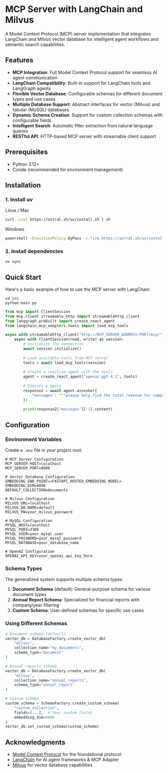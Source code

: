 # MCP Server with LangChain and Milvus

A Model Context Protocol (MCP) server implementation that integrates LangChain and Milvus vector database for intelligent agent workflows and semantic search capabilities.

## Features

- **MCP Integration**: Full Model Context Protocol support for seamless AI agent communication
- **LangChain Compatibility**: Built-in support for LangChain tools and LangGraph agents
- **Flexible Vector Database**: Configurable schemas for different document types and use cases
- **Multiple Database Support**: Abstract interfaces for vector (Milvus) and tabular (MySQL) databases
- **Dynamic Schema Creation**: Support for custom collection schemas with configurable fields
- **Intelligent Search**: Automatic filter extraction from natural language queries
- **RESTful API**: HTTP-based MCP server with streamable client support

## Prerequisites

- Python 3.12+
- Conda (recommended for environment management)

## Installation

### 1. Install uv
Linux / Mac
```bash
curl -LsSf https://astral.sh/uv/install.sh | sh
```
Windows
```bash
powershell -ExecutionPolicy ByPass -c "irm https://astral.sh/uv/install.ps1 | iex"
```

### 2. Install dependencies
```bash
uv sync
```

## Quick Start

Here's a basic example of how to use the MCP server with LangChain:

```
cd src
python main.py
```

```python
from mcp import ClientSession
from mcp.client.streamable_http import streamablehttp_client
from langgraph.prebuilt import create_react_agent
from langchain_mcp_adapters.tools import load_mcp_tools

async with streamablehttp_client("http://MCP_SERVER_ADDRESS:PORT/mcp/") as (read, write, _):
    async with ClientSession(read, write) as session:
        # Initialize the connection
        await session.initialize()
        
        # Load available tools from MCP server
        tools = await load_mcp_tools(session)
        
        # Create a reactive agent with the tools
        agent = create_react_agent("openai:gpt-4.1", tools)
        
        # Execute a query
        response2 = await agent.ainvoke({
            "messages": """please help find the total revenue for company: Singapore Airlines in year: 2024, you should search from vector database, the collection name is annual_report_0821"""
        })
        
        print(response2['messages'][-1].content)
```

## Configuration

### Environment Variables
Create a `.env` file in your project root:

```env
# MCP Server Configuration
MCP_SERVER_HOST=localhost
MCP_SERVER_PORT=8000

# Vector Database Configuration
EMBEDDING_END_POINT=<FASTAPI_HOSTED_EMBEDDING_MODEL>
EMBEDDING_DIM=4096
DEFAULT_COLLECTION=documents

# Milvus Configuration
MILVUS_URL=localhost
MILVUS_DB_NAME=default
MILVUS_PW=your_milvus_password

# MySQL Configuration
MYSQL_HOST=localhost
MYSQL_PORT=3306
MYSQL_USER=your_mysql_user
MYSQL_PASSWORD=your_mysql_password
MYSQL_DATABASE=your_database_name

# OpenAI Configuration
OPENAI_API_KEY=your_openai_api_key_here
```

### Schema Types

The generalized system supports multiple schema types:

1. **Document Schema** (default): General-purpose schema for various document types
2. **Annual Report Schema**: Specialized for financial reports with company/year filtering
3. **Custom Schema**: User-defined schemas for specific use cases

### Using Different Schemas

```python
# Document schema (default)
vector_db = DatabaseFactory.create_vector_db(
    "milvus",
    collection_name="my_documents",
    schema_type="document"
)

# Annual reports schema
vector_db = DatabaseFactory.create_vector_db(
    "milvus",
    collection_name="annual_reports",
    schema_type="annual_report"
)

# Custom schema
custom_schema = SchemaFactory.create_custom_schema(
    "custom_collection",
    fields=[...],  # Your custom fields
    embedding_dim=4096
)
vector_db.set_custom_schema(custom_schema)
```

## Acknowledgments

- [Model Context Protocol](https://github.com/modelcontextprotocol/python-sdk) for the foundational protocol
- [LangChain](https://github.com/langchain-ai/langchain-mcp-adapters) for AI agent frameworks & MCP Adapter
- [Milvus](https://github.com/milvus-io/milvus) for vector database capabilities